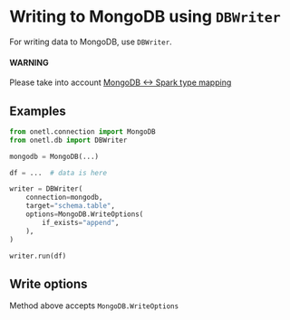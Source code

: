 <a id="mongodb-write"></a>

# Writing to MongoDB using `DBWriter`

For writing data to MongoDB, use `DBWriter`.

#### WARNING
Please take into account [MongoDB <-> Spark type mapping](types.md#mongodb-types)

## Examples

```python
from onetl.connection import MongoDB
from onetl.db import DBWriter

mongodb = MongoDB(...)

df = ...  # data is here

writer = DBWriter(
    connection=mongodb,
    target="schema.table",
    options=MongoDB.WriteOptions(
        if_exists="append",
    ),
)

writer.run(df)
```

## Write options

Method above accepts  `MongoDB.WriteOptions`
